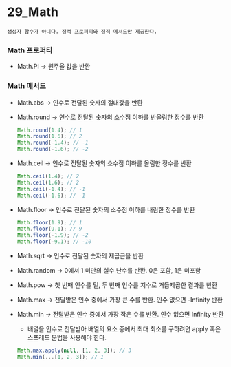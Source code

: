 # 29_Math

`생성자 함수가 아니다. 정적 프로퍼티와 정적 메서드만 제공한다.`

### Math 프로퍼티

- Math.PI → 원주율 값을 반환

### Math 메서드

- Math.abs → 인수로 전달된 숫자의 절대값을 반환
- Math.round → 인수로 전달된 숫자의 소수점 이하를 반올림한 정수를 반환
    
    ```jsx
    Math.round(1.4); // 1
    Math.round(1.6); // 2
    Math.round(-1.4); // -1
    Math.round(-1.6); // -2
    ```
    
- Math.ceil → 인수로 전달된 숫자의 소수점 이하를 올림한 정수를 반환
    
    ```jsx
    Math.ceil(1.4); // 2
    Math.ceil(1.6); // 2
    Math.ceil(-1.4); // -1
    Math.ceil(-1.6); // -1
    ```
    
- Math.floor → 인수로 전달된 숫자의 소수점 이하를 내림한 정수를 반환
    
    ```jsx
    Math.floor(1.9); // 1
    Math.floor(9.1); // 9
    Math.floor(-1.9); // -2
    Math.floor(-9.1); // -10
    ```
    
- Math.sqrt → 인수로 전달된 숫자의 제곱근을 반환
- Math.random → 0에서 1 미만의 실수 난수를 반환. 0은 포함, 1은 미포함
- Math.pow → 첫 번째 인수를 밑, 두 번째 인수를 지수로 거듭제곱한 결과를 반환
- Math.max → 전달받은 인수 중에서 가장 큰 수를 반환. 인수 없으면 -Infinity 반환
- Math.min → 전달받은 인수 중에서 가장 작은 수를 반환. 인수 없으면 Infinity 반환
    - 배열을 인수로 전달받아 배열의 요소 중에서 최대 최소를 구하려면 apply 혹은 스프레드 문법을 사용해야 한다.
    
    ```jsx
    Math.max.apply(null, [1, 2, 3]); // 3
    Math.min(...[1, 2, 3]); // 1
    ```